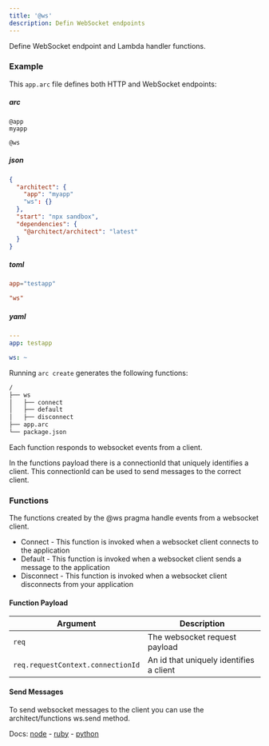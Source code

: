 ```yaml
---
title: '@ws'
description: Defin WebSocket endpoints
---
```


Define WebSocket endpoint and Lambda handler functions.

### Example

This `app.arc` file defines both HTTP and WebSocket endpoints:

<arc-viewer default-tab=arc>
<div slot=contents class=bg-g4>

<arc-tab label=arc>
<h5>arc</h5>
<div slot=content>

```arc
@app
myapp

@ws

```

</div>
</arc-tab>

<arc-tab label=json>
<h5>json</h5>
<div slot=content>

```json
{
  "architect": {
    "app": "myapp"
    "ws": {}
  },
  "start": "npx sandbox",
  "dependencies": {
    "@architect/architect": "latest"
  }
}
```

</div>
</arc-tab>

<arc-tab label=toml>
<h5>toml</h5>
<div slot=content>

```toml
app="testapp"

"ws"
```

</div>
</arc-tab>

<arc-tab label=yaml>
<h5>yaml</h5>
<div slot=content>

```yml
---
app: testapp

ws: ~
```

</div>
</arc-tab>

</div>
</arc-viewer>

Running `arc create` generates the following functions:

```bash
/
├── ws
│   ├── connect
│   ├── default
│   ├── disconnect
├── app.arc
└── package.json
```

Each function responds to websocket events from a client.

In the functions payload there is a connectionId that uniquely identifies a client. This connectionId can be used to send messages to the correct client.

### Functions

The functions created by the @ws pragma handle events from a websocket client.

* Connect - This function is invoked when a websocket client connects to the application
* Default - This function is invoked when a websocket client sends a message to the application
* Disconnect - This function is invoked when a websocket client disconnects from your application

#### Function Payload

|Argument|Description|
|---|---|
|`req`|The websocket request payload|
|`req.requestContext.connectionId`|An id that uniquely identifies a client|

#### Send Messages

To send websocket messages to the client you can use the architect/functions ws.send method.

Docs: [node](/docs/en/reference/runtime/node#arc.ws) - [ruby](/docs/en/reference/runtime/ruby#arc.ws) - [python](/docs/en/reference/runtime/python#arc.ws)
